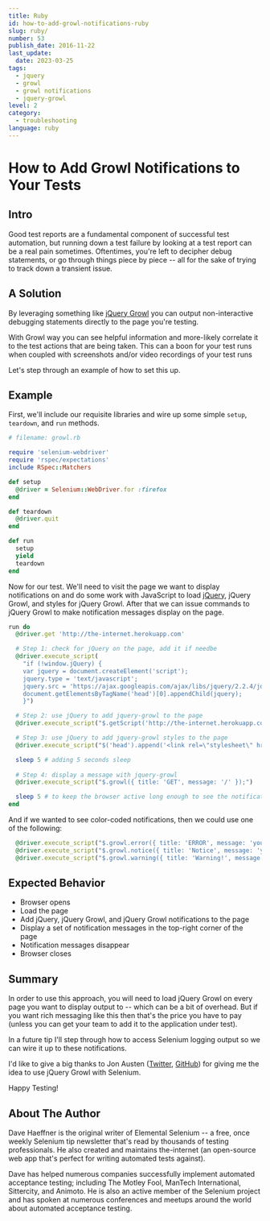 ```yaml
---
title: Ruby
id: how-to-add-growl-notifications-ruby
slug: ruby/
number: 53
publish_date: 2016-11-22
last_update:
  date: 2023-03-25
tags:
  - jquery
  - growl
  - growl notifications
  - jquery-growl
level: 2
category:
  - troubleshooting
language: ruby
---
```


# How to Add Growl Notifications to Your Tests

## Intro

Good test reports are a fundamental component of successful test automation, but running down a test failure by looking at a test report can be a real pain sometimes. Oftentimes, you're left to decipher debug statements, or go through things piece by piece -- all for the sake of trying to track down a transient issue.

## A Solution

By leveraging something like [jQuery Growl](http://ksylvest.github.io/jquery-growl/) you can output non-interactive debugging statements directly to the page you're testing.

With Growl way you can see helpful information and more-likely correlate it to the test actions that are being taken. This can a boon for your test runs when coupled with screenshots and/or video recordings of your test runs

Let's step through an example of how to set this up.

## Example

First, we'll include our requisite libraries and wire up some simple `setup`, `teardown`, and `run` methods.

```ruby
# filename: growl.rb

require 'selenium-webdriver'
require 'rspec/expectations'
include RSpec::Matchers

def setup
  @driver = Selenium::WebDriver.for :firefox
end

def teardown
  @driver.quit
end

def run
  setup
  yield
  teardown
end
```

Now for our test. We'll need to visit the page we want to display notifications on and do some work with JavaScript to load [jQuery](http://jquery.com/), jQuery Growl, and styles for jQuery Growl. After that we can issue commands to jQuery Growl to make notification messages display on the page.

```ruby
run do
  @driver.get 'http://the-internet.herokuapp.com'

  # Step 1: check for jQuery on the page, add it if needbe
  @driver.execute_script(
    "if (!window.jQuery) {
    var jquery = document.createElement('script');
    jquery.type = 'text/javascript';
    jquery.src = 'https://ajax.googleapis.com/ajax/libs/jquery/2.2.4/jquery.min.js';
    document.getElementsByTagName('head')[0].appendChild(jquery);
    }")

  # Step 2: use jQuery to add jquery-growl to the page
  @driver.execute_script("$.getScript('http://the-internet.herokuapp.com/js/vendor/jquery.growl.js')")

  # Step 3: use jQuery to add jquery-growl styles to the page
  @driver.execute_script("$('head').append('<link rel=\"stylesheet\" href=\"http://the-internet.herokuapp.com/css/jquery.growl.css\" type=\"text/css\" />');")

  sleep 5 # adding 5 seconds sleep
  
  # Step 4: display a message with jquery-growl
  @driver.execute_script("$.growl({ title: 'GET', message: '/' });")

  sleep 5 # to keep the browser active long enough to see the notifications
end
```

And if we wanted to see color-coded notifications, then we could use one of the following:

```ruby
  @driver.execute_script("$.growl.error({ title: 'ERROR', message: 'your error message goes here' });")
  @driver.execute_script("$.growl.notice({ title: 'Notice', message: 'your notice message goes here' });")
  @driver.execute_script("$.growl.warning({ title: 'Warning!', message: 'your warning message goes here' });")
```

## Expected Behavior

+ Browser opens
+ Load the page
+ Add jQuery, jQuery Growl, and jQuery Growl notifications to the page
+ Display a set of notification messages in the top-right corner of the page
+ Notification messages disappear
+ Browser closes

## Summary

In order to use this approach, you will need to load jQuery Growl on every page you want to display output to -- which can be a bit of overhead. But if you want rich messaging like this then that's the price you have to pay (unless you can get your team to add it to the application under test).

In a future tip I'll step through how to access Selenium logging output so we can wire it up to these notifications.

I'd like to give a big thanks to Jon Austen ([Twitter](https://twitter.com/austenjt), [GitHub](https://github.com/djangofan)) for giving me the idea to use jQuery Growl with Selenium.

Happy Testing!

## About The Author

Dave Haeffner is the original writer of Elemental Selenium -- a free, once weekly Selenium tip newsletter that's read by thousands of testing professionals. He also created and maintains the-internet (an open-source web app that's perfect for writing automated tests against).

Dave has helped numerous companies successfully implement automated acceptance testing; including The Motley Fool, ManTech International, Sittercity, and Animoto. He is also an active member of the Selenium project and has spoken at numerous conferences and meetups around the world about automated acceptance testing.
